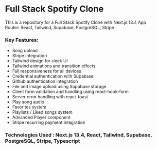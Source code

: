 # Full Stack Spotify Clone

This is a repository for a Full Stack Spotify Clone with Next.js 13.4 App Router: React, Tailwind, Supabase, PostgreSQL, Stripe

### Key Features:

- Song upload
- Stripe integration
- Tailwind design for sleek UI
- Tailwind animations and transition effects
- Full responsiveness for all devices
- Credential authentication with Supabase
- Github authentication integration
- File and image upload using Supabase storage
- Client form validation and handling using react-hook-form
- Server error handling with react-toast
- Play song audio
- Favorites system
- Playlists / Liked songs system
- Advanced Player component
- Stripe recurring payment integration


### Technologies Used : Next.js 13.4, React, Tailwind, Supabase, PostgreSQL, Stripe, Typescript
